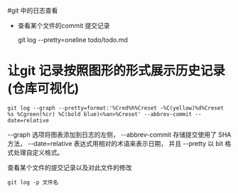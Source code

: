 #git 中的日志查看
* 查看某个文件的commit 提交记录

 
    git log --pretty=oneline todo/todo.md
    
# 让git 记录按照图形的形式展示历史记录(仓库可视化)
    
    git log --graph --pretty=format:'%Cred%h%Creset -%C(yellow)%d%Creset %s %Cgreen(%cr) %C(bold blue)<%an>%Creset' --abbrev-commit --date=relative

--graph 选项将图表添加到日志的左侧， --abbrev-commit 存储提交使用了 SHA 方法， --date=relative 表达式用相对的术语来表示日期，
并且 --pretty 以 bit 格式处理自定义格式。



查看某个文件的提交记录以及对此文件的修改

    git log -p 文件名
         
